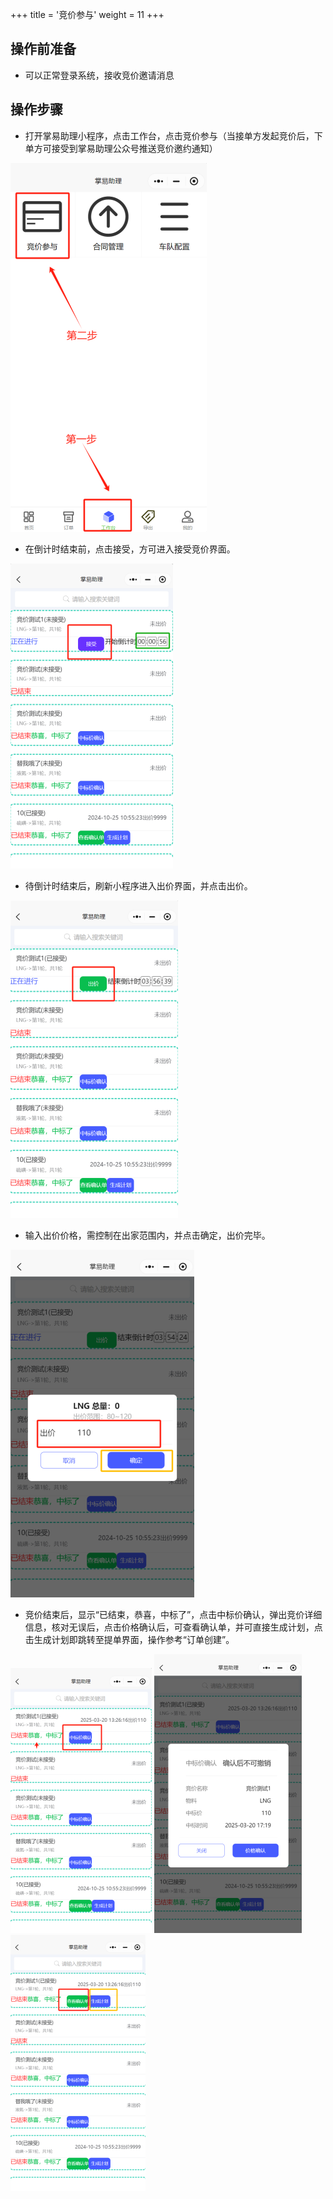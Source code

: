 +++
title = '竞价参与'
weight = 11
+++

## 操作前准备

* 可以正常登录系统，接收竞价邀请消息

## 操作步骤

* 打开掌易助理小程序，点击工作台，点击竞价参与（当接单方发起竞价后，下单方可接受到掌易助理公众号推送竞价邀约通知）


![](assets/20250320_133917_image.png)

* 在倒计时结束前，点击接受，方可进入接受竞价界面。


![](assets/20250320_133925_image.png)

* 待倒计时结束后，刷新小程序进入出价界面，并点击出价。


![](assets/20250320_133935_image.png)

* 输入出价价格，需控制在出家范围内，并点击确定，出价完毕。


![](assets/20250320_133943_image.png)

* 竞价结束后，显示“已结束，恭喜，中标了”，点击中标价确认，弹出竞价详细信息，核对无误后，点击价格确认后，可查看确认单，并可直接生成计划，点击生成计划即跳转至提单界面，操作参考“订单创建”。


![](assets/20250320_133952_image.png)
![](assets/20250320_133957_image.png)
![](assets/20250320_134008_image.png)
